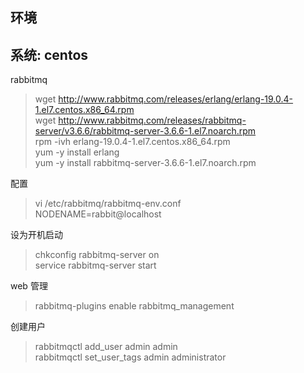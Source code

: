 ## 环境

## 系统: centos

rabbitmq

> wget http://www.rabbitmq.com/releases/erlang/erlang-19.0.4-1.el7.centos.x86_64.rpm  
> wget http://www.rabbitmq.com/releases/rabbitmq-server/v3.6.6/rabbitmq-server-3.6.6-1.el7.noarch.rpm  
> rpm -ivh erlang-19.0.4-1.el7.centos.x86_64.rpm  
> yum -y install erlang  
> yum -y install rabbitmq-server-3.6.6-1.el7.noarch.rpm

配置

> vi /etc/rabbitmq/rabbitmq-env.conf  
> NODENAME=rabbit@localhost

设为开机启动

> chkconfig rabbitmq-server on  
>  service rabbitmq-server start

web 管理

> rabbitmq-plugins enable rabbitmq_management

创建用户

> rabbitmqctl add_user admin admin  
> rabbitmqctl set_user_tags admin administrator  
